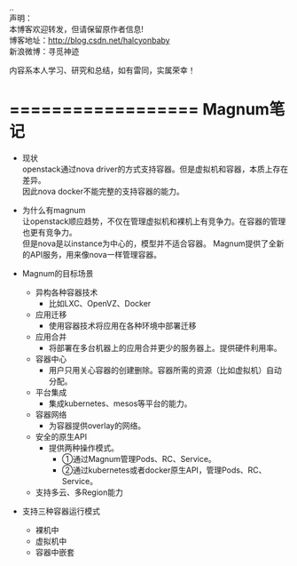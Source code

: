 ..  
声明：   
本博客欢迎转发，但请保留原作者信息!   
博客地址：http://blog.csdn.net/halcyonbaby   
新浪微博：寻觅神迹

内容系本人学习、研究和总结，如有雷同，实属荣幸！   

==================
Magnum笔记
==================
+ 现状  
openstack通过nova driver的方式支持容器。但是虚拟机和容器，本质上存在差异。    
因此nova docker不能完整的支持容器的能力。  

+ 为什么有magnum  
让openstack顺应趋势，不仅在管理虚拟机和裸机上有竞争力。在容器的管理也更有竞争力。  
但是nova是以instance为中心的，模型并不适合容器。 
Magnum提供了全新的API服务，用来像nova一样管理容器。  

+ Magnum的目标场景  
    + 异构各种容器技术  
        + 比如LXC、OpenVZ、Docker  
    + 应用迁移      
        + 使用容器技术将应用在各种环境中部署迁移
    + 应用合并      
        + 将部署在多台机器上的应用合并更少的服务器上。提供硬件利用率。
    + 容器中心      
        + 用户只用关心容器的创建删除。容器所需的资源（比如虚拟机）自动分配。
    + 平台集成          
        + 集成kubernetes、mesos等平台的能力。
    + 容器网络      
        + 为容器提供overlay的网络。
    + 安全的原生API     
        + 提供两种操作模式。
            + ①通过Magnum管理Pods、RC、Service。
            + ②通过kubernetes或者docker原生API，管理Pods、RC、Service。
    + 支持多云、多Region能力

+ 支持三种容器运行模式
    + 裸机中
    + 虚拟机中
    + 容器中嵌套   




